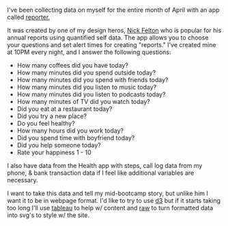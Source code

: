I've been collecting data on myself for the entire month of April with an app called [reporter.](http://www.reporter-app.com/)

It was created by one of my design heros, [Nick Felton](http://feltron.com/) who is popular for his annual reports using quantified self data. The app allows you to choose your questions and set alert times for creating "reports." I've created mine at 10PM every night, and I answer the following questions: 

- How many coffees did you have today?
- How many minutes did you spend outside today?
- How many minutes did you spend with friends today? 
- How many minutes did you listen to music today? 
- How many minutes did you listen to podcasts today? 
- How many minutes of TV did you watch today? 
- Did you eat at a restaurant today? 
- Did you try a new place? 
- Do you feel healthy? 
- How many hours did you work today? 
- Did you spend time with boyfriend today?
- Did you help someone today?
- Rate your happiness 1 - 10

I also have data from the Health app with steps, call log data from my phone, & bank transaction data if I feel like additional variables are necessary. 

I want to take this data and tell my mid-bootcamp story, but unlike him I want it to be in webpage format. I'd like to try to use [d3](https://d3js.org/) but if it starts taking too long I'll use [tableau](http://www.tableau.com/) to help w/ content and [raw](http://raw.densitydesign.org/) to turn formatted data into svg's to style w/ the site. 
